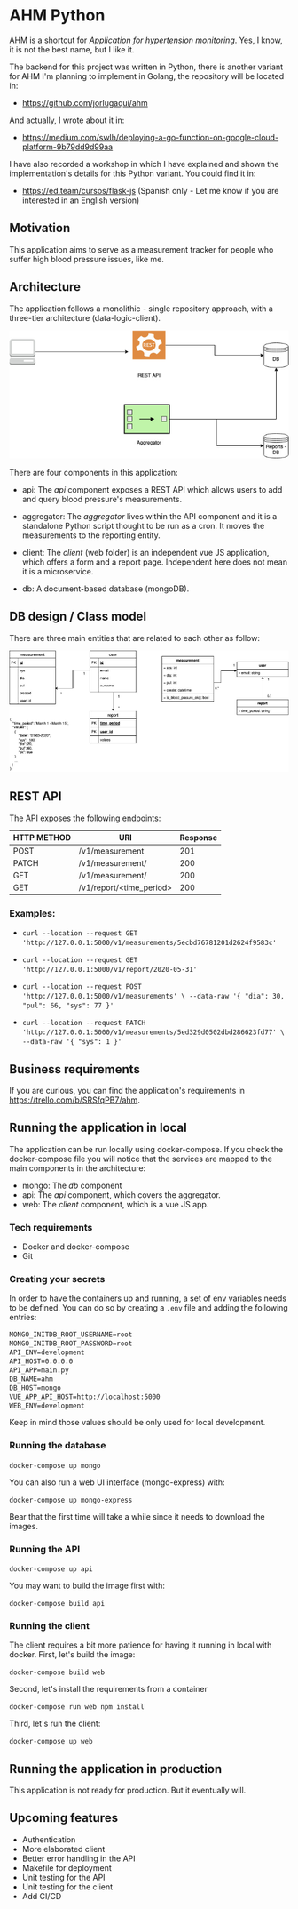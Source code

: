 # AHM Python

AHM is a shortcut for  *Application for hypertension monitoring*. Yes, I know, it is not the best name, but I like it.

The backend for this project was written in Python, there is another variant for AHM I'm planning to implement in Golang, the repository will be located in:

* https://github.com/jorlugaqui/ahm

And actually, I wrote about it in:

* https://medium.com/swlh/deploying-a-go-function-on-google-cloud-platform-9b79dd9d99aa

I have also recorded a workshop in which I have explained and shown the implementation's details for this Python variant. You could find it in:

* https://ed.team/cursos/flask-js (Spanish only - Let me know if you are interested in an English version)

## Motivation

This application aims to serve as a measurement tracker for people who suffer high blood pressure issues, like me.

## Architecture

The application follows a monolithic - single repository approach, with a three-tier architecture (data-logic-client).

![Architecture](docs/img/ahm.jpg)

There are four components in this application:

* api: The *api* component exposes a REST API which allows users to add and query blood pressure's measurements.

* aggregator: The *aggregator* lives within the API component and it is a standalone Python script thought to be run as a cron. It moves the measurements to the reporting entity.

* client: The *client* (web folder) is an independent vue JS application, which offers a form and a report page. Independent here does not mean it is a microservice.

* db: A document-based database (mongoDB).

## DB design / Class model

There are three main entities that are related to each other as follow:

![Database](docs/img/db.jpg)

## REST API

The API exposes the following endpoints:

| HTTP METHOD | URI | Response |
|---|---|---|
| POST | /v1/measurement | 201 |
| PATCH | /v1/measurement/<id> | 200 |
| GET  | /v1/measurement/<id> | 200 |
| GET  | /v1/report/<time_period> | 200 |

### Examples:

* `curl --location --request GET 'http://127.0.0.1:5000/v1/measurements/5ecbd76781201d2624f9583c'`

* `curl --location --request GET 'http://127.0.0.1:5000/v1/report/2020-05-31'`

* `curl --location --request POST 'http://127.0.0.1:5000/v1/measurements' \
--data-raw '{
	"dia": 30,
	"pul": 66,
	"sys": 77
}'`

* `curl --location --request PATCH 'http://127.0.0.1:5000/v1/measurements/5ed329d0502dbd286623fd77' \
--data-raw '{
	"sys": 1
}'`

## Business requirements

If you are curious, you can find the application's requirements in https://trello.com/b/SRSfqPB7/ahm.

## Running the application in local

The application can be run locally using docker-compose. If you check the docker-compose file you will notice that the services are mapped to the main components in the architecture:

* mongo: The *db* component
* api: The *api* component, which covers the aggregator.
* web: The *client* component, which is a vue JS app.

### Tech requirements

* Docker and docker-compose
* Git

### Creating your secrets

In order to have the containers up and running, a set of env variables needs to be defined. You can do so by creating a `.env` file and adding the following entries:

```
MONGO_INITDB_ROOT_USERNAME=root
MONGO_INITDB_ROOT_PASSWORD=root
API_ENV=development
API_HOST=0.0.0.0
API_APP=main.py
DB_NAME=ahm
DB_HOST=mongo
VUE_APP_API_HOST=http://localhost:5000
WEB_ENV=development
```

Keep in mind those values should be only used for local development.

### Running the database

`docker-compose up mongo`

You can also run a web UI interface (mongo-express) with:

`docker-compose up mongo-express`

Bear that the first time will take a while since it needs to download the images.

### Running the API

`docker-compose up api`

You may want to build the image first with:

`docker-compose build api`

### Running the client

The client requires a bit more patience for having it running in local with docker. First, let's build the image:

`docker-compose build web`

Second, let's install the requirements from a container

`docker-compose run web npm install`

Third, let's run the client:

`docker-compose up web`

## Running the application in production

This application is not ready for production. But it eventually will.

## Upcoming features

* Authentication
* More elaborated client
* Better error handling in the API
* Makefile for deployment
* Unit testing for the API
* Unit testing for the client
* Add CI/CD
